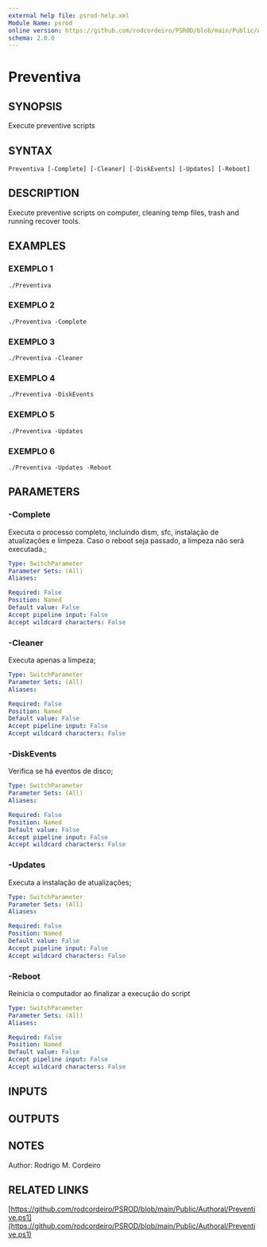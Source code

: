 ```yaml
---
external help file: psrod-help.xml
Module Name: psrod
online version: https://github.com/rodcordeiro/PSROD/blob/main/Public/Authoral/Preventive.ps1
schema: 2.0.0
---
```


# Preventiva

## SYNOPSIS
Execute preventive scripts

## SYNTAX

```
Preventiva [-Complete] [-Cleaner] [-DiskEvents] [-Updates] [-Reboot]
```

## DESCRIPTION
Execute preventive scripts on computer, cleaning temp files, trash and running recover tools.

## EXAMPLES

### EXEMPLO 1
```
./Preventiva
```

### EXEMPLO 2
```
./Preventiva -Complete
```

### EXEMPLO 3
```
./Preventiva -Cleaner
```

### EXEMPLO 4
```
./Preventiva -DiskEvents
```

### EXEMPLO 5
```
./Preventiva -Updates
```

### EXEMPLO 6
```
./Preventiva -Updates -Reboot
```

## PARAMETERS

### -Complete
Executa o processo completo, incluindo dism, sfc, instalação de atualizações e limpeza.
Caso o reboot seja passado, a limpeza não será executada.;

```yaml
Type: SwitchParameter
Parameter Sets: (All)
Aliases:

Required: False
Position: Named
Default value: False
Accept pipeline input: False
Accept wildcard characters: False
```

### -Cleaner
Executa apenas a limpeza;

```yaml
Type: SwitchParameter
Parameter Sets: (All)
Aliases:

Required: False
Position: Named
Default value: False
Accept pipeline input: False
Accept wildcard characters: False
```

### -DiskEvents
Verifica se há eventos de disco;

```yaml
Type: SwitchParameter
Parameter Sets: (All)
Aliases:

Required: False
Position: Named
Default value: False
Accept pipeline input: False
Accept wildcard characters: False
```

### -Updates
Executa a instalação de atualizações;

```yaml
Type: SwitchParameter
Parameter Sets: (All)
Aliases:

Required: False
Position: Named
Default value: False
Accept pipeline input: False
Accept wildcard characters: False
```

### -Reboot
Reinicia o computador ao finalizar a execução do script

```yaml
Type: SwitchParameter
Parameter Sets: (All)
Aliases:

Required: False
Position: Named
Default value: False
Accept pipeline input: False
Accept wildcard characters: False
```

## INPUTS

## OUTPUTS

## NOTES
Author: Rodrigo M.
Cordeiro

## RELATED LINKS

[https://github.com/rodcordeiro/PSROD/blob/main/Public/Authoral/Preventive.ps1](https://github.com/rodcordeiro/PSROD/blob/main/Public/Authoral/Preventive.ps1)

